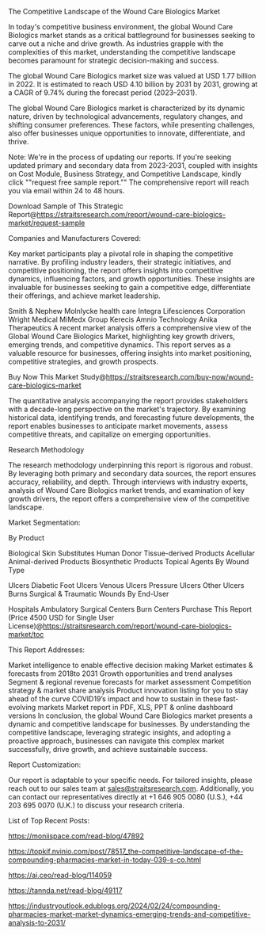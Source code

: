 The Competitive Landscape of the Wound Care Biologics Market

In today's competitive business environment, the global Wound Care Biologics market stands as a critical battleground for businesses seeking to carve out a niche and drive growth. As industries grapple with the complexities of this market, understanding the competitive landscape becomes paramount for strategic decision-making and success.

The global Wound Care Biologics market size was valued at USD 1.77 billion in 2022. It is estimated to reach USD 4.10 billion by 2031 by 2031, growing at a CAGR of 9.74% during the forecast period (2023–2031).

The global Wound Care Biologics market is characterized by its dynamic nature, driven by technological advancements, regulatory changes, and shifting consumer preferences. These factors, while presenting challenges, also offer businesses unique opportunities to innovate, differentiate, and thrive.

Note: We're in the process of updating our reports. If you're seeking updated primary and secondary data from 2023-2031, coupled with insights on Cost Module, Business Strategy, and Competitive Landscape, kindly click ""request free sample report."" The comprehensive report will reach you via email within 24 to 48 hours.

Download Sample of This Strategic Report@https://straitsresearch.com/report/wound-care-biologics-market/request-sample

Companies and Manufacturers Covered:

Key market participants play a pivotal role in shaping the competitive narrative. By profiling industry leaders, their strategic initiatives, and competitive positioning, the report offers insights into competitive dynamics, influencing factors, and growth opportunities. These insights are invaluable for businesses seeking to gain a competitive edge, differentiate their offerings, and achieve market leadership.

Smith & Nephew
Molnlycke health care
Integra Lifesciences Corporation
Wright Medical
MiMedx Group
Kerecis
Amnio Technology
Anika Therapeutics
A recent market analysis offers a comprehensive view of the Global Wound Care Biologics Market, highlighting key growth drivers, emerging trends, and competitive dynamics. This report serves as a valuable resource for businesses, offering insights into market positioning, competitive strategies, and growth prospects.

Buy Now This Market Study@https://straitsresearch.com/buy-now/wound-care-biologics-market

The quantitative analysis accompanying the report provides stakeholders with a decade-long perspective on the market's trajectory. By examining historical data, identifying trends, and forecasting future developments, the report enables businesses to anticipate market movements, assess competitive threats, and capitalize on emerging opportunities.

Research Methodology

The research methodology underpinning this report is rigorous and robust. By leveraging both primary and secondary data sources, the report ensures accuracy, reliability, and depth. Through interviews with industry experts, analysis of Wound Care Biologics market trends, and examination of key growth drivers, the report offers a comprehensive view of the competitive landscape.

Market Segmentation:

By Product

Biological Skin Substitutes
Human Donor Tissue-derived Products
Acellular Animal-derived Products
Biosynthetic Products
Topical Agents
By Wound Type

Ulcers
Diabetic Foot Ulcers
Venous Ulcers
Pressure Ulcers
Other Ulcers
Burns
Surgical & Traumatic Wounds
By End-User

Hospitals
Ambulatory Surgical Centers
Burn Centers
Purchase This Report (Price 4500 USD for Single User License)@https://straitsresearch.com/report/wound-care-biologics-market/toc

This Report Addresses:

Market intelligence to enable effective decision making
Market estimates & forecasts from 2018to 2031
Growth opportunities and trend analyses
Segment & regional revenue forecasts for market assessment
Competition strategy & market share analysis
Product innovation listing for you to stay ahead of the curve
COVID19’s impact and how to sustain in these fast-evolving markets
Market report in PDF, XLS, PPT & online dashboard versions
In conclusion, the global Wound Care Biologics market presents a dynamic and competitive landscape for businesses. By understanding the competitive landscape, leveraging strategic insights, and adopting a proactive approach, businesses can navigate this complex market successfully, drive growth, and achieve sustainable success.

Report Customization:

Our report is adaptable to your specific needs. For tailored insights, please reach out to our sales team at sales@straitsresearch.com. Additionally, you can contact our representatives directly at +1 646 905 0080 (U.S.), +44 203 695 0070 (U.K.) to discuss your research criteria.

List of Top Recent Posts:

https://moniispace.com/read-blog/47892

https://topkif.nvinio.com/post/78517_the-competitive-landscape-of-the-compounding-pharmacies-market-in-today-039-s-co.html

https://ai.ceo/read-blog/114059

https://tannda.net/read-blog/49117

https://industryoutlook.edublogs.org/2024/02/24/compounding-pharmacies-market-market-dynamics-emerging-trends-and-competitive-analysis-to-2031/
